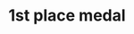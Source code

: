 ---
layout: smileys&emotion
title: 1st place medal
emoji: 1st_place_medal
permalink: 🥇.html
image: assets/img/3moji/1st_place_medal.png
---